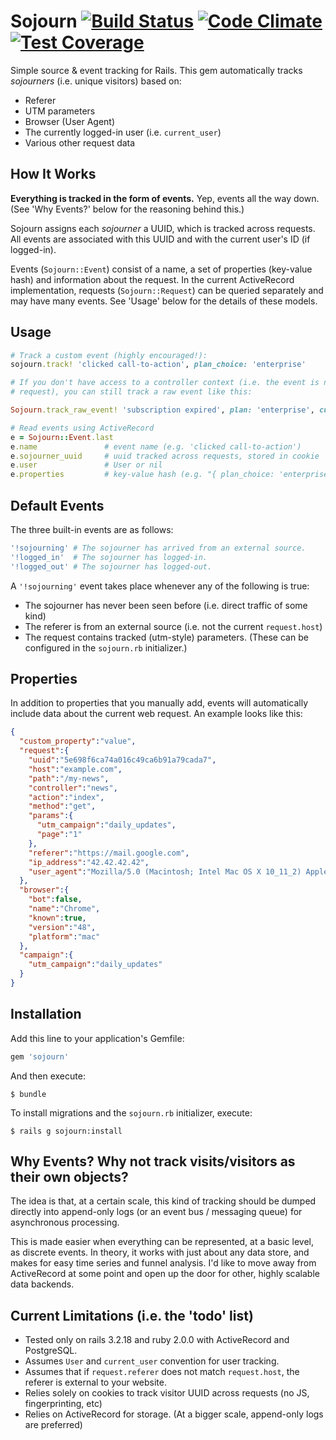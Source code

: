 # Sojourn [![Build Status](https://img.shields.io/travis/smudge/sojourn.svg)](https://travis-ci.org/smudge/sojourn) [![Code Climate](https://img.shields.io/codeclimate/github/smudge/sojourn.svg)](https://codeclimate.com/github/smudge/sojourn) [![Test Coverage](https://img.shields.io/codeclimate/coverage/github/smudge/sojourn.svg)](https://codeclimate.com/github/smudge/sojourn/coverage)

Simple source & event tracking for Rails. This gem automatically tracks *sojourners*
(i.e. unique visitors) based on:

* Referer
* UTM parameters
* Browser (User Agent)
* The currently logged-in user (i.e. `current_user`)
* Various other request data

## How It Works

**Everything is tracked in the form of events.** Yep, events all the way down.
(See 'Why Events?' below for the reasoning behind this.)

Sojourn assigns each *sojourner* a UUID, which is tracked across requests. All events are
associated with this UUID and with the current user's ID (if logged-in).

Events (`Sojourn::Event`) consist of a name, a set of properties (key-value hash) and information
about the request. In the current ActiveRecord implementation, requests (`Sojourn::Request`) can
be queried separately and may have many events. See 'Usage' below for the details of these models.


## Usage

```ruby
# Track a custom event (highly encouraged!):
sojourn.track! 'clicked call-to-action', plan_choice: 'enterprise'

# If you don't have access to a controller context (i.e. the event is not occurring during a web
# request), you can still track a raw event like this:

Sojourn.track_raw_event! 'subscription expired', plan: 'enterprise', customer_id: 'xyb123'

# Read events using ActiveRecord
e = Sojourn::Event.last
e.name               # event name (e.g. 'clicked call-to-action')
e.sojourner_uuid     # uuid tracked across requests, stored in cookie
e.user               # User or nil
e.properties         # key-value hash (e.g. "{ plan_choice: 'enterprise' }")
```

## Default Events

The three built-in events are as follows:

```ruby
'!sojourning' # The sojourner has arrived from an external source.
'!logged_in'  # The sojourner has logged-in.
'!logged_out' # The sojourner has logged-out.
```

A `'!sojourning'` event takes place whenever any of the following is true:

* The sojourner has never been seen before (i.e. direct traffic of some kind)
* The referer is from an external source (i.e. not the current `request.host`)
* The request contains tracked (utm-style) parameters. (These can be configured in the `sojourn.rb`
  initializer.)


## Properties

In addition to properties that you manually add, events will automatically include data about
the current web request. An example looks like this:

```json
{
  "custom_property":"value",
  "request":{
    "uuid":"5e698f6ca74a016c49ca6b91a79cada7",
    "host":"example.com",
    "path":"/my-news",
    "controller":"news",
    "action":"index",
    "method":"get",
    "params":{
      "utm_campaign":"daily_updates",
      "page":"1"
    },
    "referer":"https://mail.google.com",
    "ip_address":"42.42.42.42",
    "user_agent":"Mozilla/5.0 (Macintosh; Intel Mac OS X 10_11_2) AppleWebKit/537.36 (KHTML, like Gecko) Chrome/48.0.2564.48 Safari/537.36"
  },
  "browser":{
    "bot":false,
    "name":"Chrome",
    "known":true,
    "version":"48",
    "platform":"mac"
  },
  "campaign":{
    "utm_campaign":"daily_updates"
  }
}
```

## Installation

Add this line to your application's Gemfile:

```ruby
gem 'sojourn'
```

And then execute:

    $ bundle

To install migrations and the `sojourn.rb` initializer, execute:

    $ rails g sojourn:install

## Why Events? Why not track visits/visitors as their own objects?

The idea is that, at a certain scale, this kind of tracking should be dumped directly into
append-only logs (or an event bus / messaging queue) for asynchronous processing.

This is made easier when everything can be represented, at a basic level, as discrete events.
In theory, it works with just about any data store, and makes for easy time series and funnel
analysis. I'd like to move away from ActiveRecord at some point and open up the door for other,
highly scalable data backends.

## Current Limitations (i.e. the 'todo' list)

* Tested only on rails 3.2.18 and ruby 2.0.0 with ActiveRecord and PostgreSQL.
* Assumes `User` and `current_user` convention for user tracking.
* Assumes that if `request.referer` does not match `request.host`, the referer is external to your
  website.
* Relies solely on cookies to track visitor UUID across requests (no JS, fingerprinting, etc)
* Relies on ActiveRecord for storage. (At a bigger scale, append-only logs are preferred)

